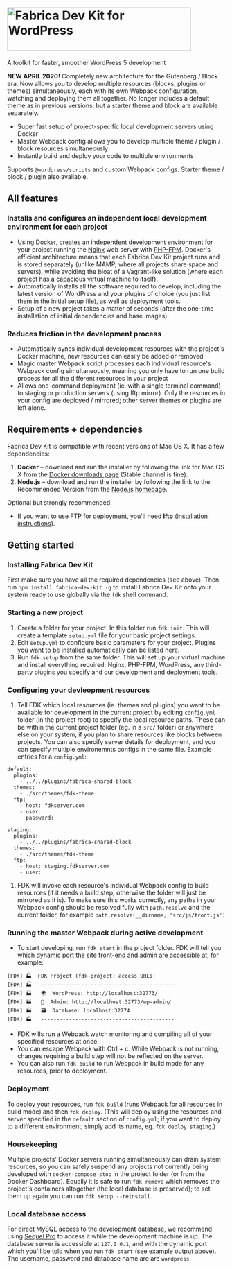 # <img src="https://fabri.ca/_static/fdk3.png" width="424" height="100" alt="Fabrica Dev Kit for WordPress" title="Fabrica Dev Kit for WordPress">
A toolkit for faster, smoother WordPress 5 development

**NEW APRIL 2020!** Completely new architecture for the Gutenberg / Block era. Now allows you to develop multiple resources (blocks, plugins or themes) simultaneously, each with its own Webpack configuration, watching and deploying them all together. No longer includes a default theme as in previous versions, but a starter theme and block are available separately.

* Super fast setup of project-specific local development servers using Docker
* Master Webpack config allows you to develop multiple theme / plugin / block resources simultaneously
* Instantly build and deploy your code to multiple environments

Supports `@wordpress/scripts` and custom Webpack configs.
Starter theme / block / plugin also available.

## All features

### Installs and configures an independent local development environment for each project

* Using [Docker](https://www.docker.com/), creates an independent development environment for your project running the [Nginx](https://nginx.org/) web server with [PHP-FPM](https://php-fpm.org/). Docker's efficient architecture means that each Fabrica Dev Kit project runs and is stored separately (unlike MAMP, where all projects share space and servers), while avoiding the bloat of a Vagrant-like solution (where each project has a capacious virtual machine to itself).
* Automatically installs all the software required to develop, including the latest version of WordPress and your plugins of choice (you just list them in the initial setup file), as well as deployment tools.
* Setup of a new project takes a matter of seconds (after the one-time installation of initial dependencies and base images).

### Reduces friction in the development process

* Automatically syncs individual development resources with the project's Docker machine, new resources can easily be added or removed
* Magic master Webpack script processes each individual resource's Webpack config simultaneously, meaning you only have to run one build process for all the different resources in your project
* Allows one-command deployment (ie. with a single terminal command) to staging or production servers (using lftp mirror). Only the resources in your config are deployed / mirrored; other server themes or plugins are left alone.

## Requirements + dependencies
Fabrica Dev Kit is compatible with recent versions of Mac OS X. It has a few dependencies:

1. **Docker** – download and run the installer by following the link for Mac OS X from the [Docker downloads page](https://docs.docker.com/docker-for-mac/) (Stable channel is fine).
1. **Node.js** – download and run the installer by following the link to the Recommended Version from the [Node.js homepage](https://nodejs.org/en/).

Optional but strongly recommended:

* If you want to use FTP for deployment, you'll need **lftp** ([installation instructions](https://brewinstall.org/Install-lftp-on-Mac-with-Brew/)).

## Getting started

### Installing Fabrica Dev Kit
First make sure you have all the required dependencies (see above). Then run `npm install fabrica-dev-kit -g` to install Fabrica Dev Kit onto your system ready to use globally via the `fdk` shell command.

### Starting a new project
1. Create a folder for your project. In this folder run `fdk init`. This will create a template `setup.yml` file for your basic project settings.
1. Edit `setup.yml` to configure basic parameters for your project. Plugins you want to be installed automatically can be listed here.
1. Run `fdk setup` from the same folder. This will set up your virtual machine and install everything required: Nginx, PHP-FPM, WordPress, any third-party plugins you specify and our development and deployment tools.

### Configuring your devleopment resources
1. Tell FDK which local resources (ie. themes and plugins) you want to be available for development in the current project by editing `config.yml` folder (in the project root) to specify the local resource paths. These can be within the current project folder (eg. in a `src/` folder) or anywhere else on your system, if you plan to share resources like blocks between projects. You can also specify server details for deployment, and you can specify multiple environemnts configs in the same file. Example entries for a `config.yml`:
```
default:
  plugins:
    - ../../plugins/fabrica-shared-block
  themes:
    - ./src/themes/fdk-theme
  ftp:
    - host: fdkserver.com
    - user:
    - password:

staging:
  plugins:
    - ../../plugins/fabrica-shared-block
  themes:
    - ./src/themes/fdk-theme
  ftp:
    - host: staging.fdkserver.com
    - user:
```
1. FDK will invoke each resource's individual Webpack config to build resources (if it needs a build step; otherwise the folder will just be mirrored as it is). To make sure this works correctly, any paths in your Webpack config should be resolved fully with `path.resolve` and the current folder, for example `path.resolve(__dirname, 'src/js/front.js')`

### Running the master Webpack during active development
* To start developing, run `fdk start` in the project folder. FDK will tell you which dynamic port the site front-end and admin are accessible at, for example:
```
[FDK] 🏭  FDK Project (fdk-project) access URLs:
[FDK] 🏭   -------------------------------------------
[FDK] 🏭   🌍  WordPress: http://localhost:32773/
[FDK] 🏭   🔧  Admin: http://localhost:32773/wp-admin/
[FDK] 🏭   🗃  Database: localhost:32774
[FDK] 🏭   -------------------------------------------
```
* FDK wills run a Webpack watch monitoring and compiling all of your specified resources at once.
* You can escape Webpack with Ctrl + c. While Webpack is not running, changes requiring a build step will not be reflected on the server.
* You can also run `fdk build` to run Webpack in build mode for any resources, prior to deployment.

### Deployment
To deploy your resources, run `fdk build` (runs Webpack for all resources in build mode) and then `fdk deploy`. (This will deploy using the resources and server specified in the `default` section of `config.yml`; if you want to deploy to a different environment, simply add its name, eg. `fdk deploy staging`.)

### Housekeeping
Multiple projects' Docker servers running simultaneously can drain system resources, so you can safely suspend any projects not currently being developed with `docker-compose stop` in the project folder (or from the Docker Dashboard). Equally it is safe to run `fdk remove` which removes the project's containers altogether (the local database is preserved); to set them up again you can run `fdk setup --reinstall`.

### Local database access
For direct MySQL access to the development database, we recommend using [Sequel Pro](https://www.sequelpro.com/) to access it while the development machine is up. The database server is accessible at `127.0.0.1`, and with the dynamic port which you'll be told when you run `fdk start` (see example output above). The username, password and database name are are `wordpress`.
